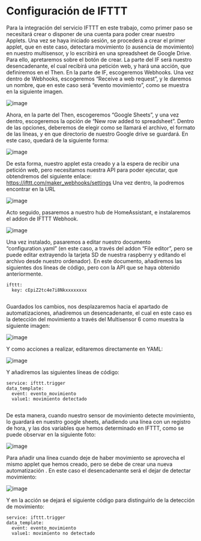 # Configuración de IFTTT
Para la integración del servicio IFTTT en este trabajo, como primer paso se necesitará crear o disponer de una cuenta para poder crear nuestro Applets. 
Una vez se haya iniciado sesión, se procederá a crear el primer applet, que en este caso, detectara movimiento (o ausencia de movimiento) en nuestro multisensor, y lo escribirá en una spreadsheet de Google Drive. Para ello, apretaremos sobre el botón de crear. 
La parte del IF será nuestro desencadenante, el cual recibirá una petición web, y hará una acción, que definiremos en el Then.
En la parte de IF, escogeremos Webhooks. Una vez dentro de Webhooks, escogeremos “Receive a web request”, y le daremos un nombre, que en este caso será “evento movimiento”, como se muestra en la siguiente imagen. 

![image](https://user-images.githubusercontent.com/95376526/144298026-961710fc-8659-4e47-b8cb-e91afcfbde3c.png)

Ahora, en la parte del Then, escogeremos “Google Sheets”, y una vez dentro, escogeremos la opción de “New row added to spreadsheet”.
Dentro de las opciones, deberemos de elegir como se llamará el archivo, el formato de las líneas, y en que directorio de nuestro Google drive se guardará. En este caso, quedará de la siguiente forma:

![image](https://user-images.githubusercontent.com/95376526/144298046-d3271ad2-0c21-4669-b62c-a15d0c0c8612.png)

De esta forma, nuestro applet esta creado y a la espera de recibir una petición web, pero necesitamos nuestra API para poder ejecutar, que obtendremos del siguiente enlace:
https://ifttt.com/maker_webhooks/settings
Una vez dentro, la podremos encontrar en la URL

![image](https://user-images.githubusercontent.com/95376526/144298073-38b6023b-1700-4237-af52-a144e2a83aba.png)
 
Acto seguido, pasaremos a nuestro hub de HomeAssistant, e instalaremos el addon de IFTTT Webhook.

![image](https://user-images.githubusercontent.com/95376526/144298094-f5f41198-a363-4b12-aa1d-d47031a93c9f.png)

 
Una vez instalado, pasaremos a editar nuestro documento “configuration.yaml” (en este caso, a través del addon “File editor”, pero se puede editar extrayendo la tarjeta SD de nuestra raspberry y editando el archivo desde nuestro ordenador). En este documento, añadiremos las siguientes dos líneas de código, pero con la API que se haya obtenido anteriormente.
```
ifttt:
  key: cEpiZ2tc4e7i8Nkxxxxxxxx
  
```
Guardados los cambios, nos desplazaremos hacia el apartado de automatizaciones, añadiremos un desencadenante, el cual en este caso es la detección del movimiento a través del Multisensor 6 como muestra la siguiente imagen:

![image](https://user-images.githubusercontent.com/95376526/144298171-9f060364-15c6-4a55-b6e4-6c0c4897da68.png)

Y como acciones a realizar, editaremos directamente en YAML:

![image](https://user-images.githubusercontent.com/95376526/144298179-1838324e-37af-4bf6-9bda-69434115e68b.png)

Y añadiremos las siguientes líneas de código:
```
service: ifttt.trigger
data_template:
  event: evento_movimiento
  value1: movimiento detectado
  
```
De esta manera, cuando nuestro sensor de movimiento detecte movimiento, lo guardará en nuestro google sheets, añadiendo una línea con un registro de hora, y las dos variables que hemos determinado en IFTTT, como se puede observar en la siguiente foto: 

![image](https://user-images.githubusercontent.com/95376526/144298215-dce06b0c-8a00-4c2e-9cf3-ada274db2f61.png)

Para añadir una línea cuando deje de haber movimiento se aprovecha el mismo applet que hemos creado, pero se debe de crear una nueva automatización . 
En este caso el desencadenante será el dejar de detectar movimiento:

![image](https://user-images.githubusercontent.com/95376526/144298226-e1a9edc8-947b-4fe4-881f-63d2af7c9741.png)
 
Y en la acción se dejará el siguiente código para distinguirlo de la detección de movimiento:
```
service: ifttt.trigger
data_template:
  event: evento_movimiento
  value1: movimiento no detectado

```
